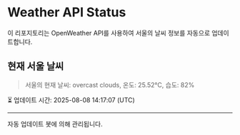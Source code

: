 
# Weather API Status

이 리포지토리는 OpenWeather API를 사용하여 서울의 날씨 정보를 자동으로 업데이트합니다.

## 현재 서울 날씨
> 서울의 현재 날씨: overcast clouds, 온도: 25.52°C, 습도: 82%

⏳ 업데이트 시간: 2025-08-08 14:17:07 (UTC)

---
자동 업데이트 봇에 의해 관리됩니다.
